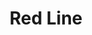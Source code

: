 ---
title: Red Line
title_zh: 紅綫
route_sign: [R]
branch_line: false
stations:
  - station_code: [R1]
    name: Fhoenix Hill
    name_zh: 飛利斯山
    first_station: true
  - station_code: [R2]
    name: Paradise Falls
    name_zh: 仙境瀑布
    transfer: 
      - route_sign: [B]
  - station_code: [R3]
    name: Under the Falls
    name_zh: 瀑布下
    transfer: 
      - route_sign: [W,P]
  - station_code: [R4]
    name: Downtown Core
    name_zh: 市中心
    transfer: 
      - route_sign: [G,W]
  - station_code: [R5]
    name: Miraiya Cave
    name_zh: 美拉雅洞
    transfer: 
      - route_sign: [G,P]
  - station_code: [R6]
    name: Portal Hill
    name_zh: 波打山
    last_station: true
custom_style: table{margin:0 auto}.station-code-bg-first{background-image:url(/img/bg/redline.png);background-repeat:no-repeat;background-size:7px 50%;background-position:61px bottom}.station-code-bg{background-image:url(/img/bg/redline.png);background-repeat:no-repeat;background-size:7px 101%;background-position:61px}.station-code-bg-last{background-image:url(/img/bg/redline.png);background-repeat:no-repeat;background-size:7px 50%;background-position:61px top}
weight: 1
---